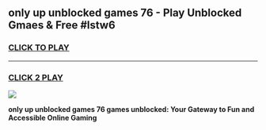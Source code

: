 
## only up unblocked games 76 - Play Unblocked Gmaes & Free #lstw6
<h3>
<a href="https://premium.freeplayer.one?title=only_up_unblocked_games_76&ref=01M">CLICK TO PLAY</a></h3>
<hr>

<h3>
<a href="https://premium.freeplayer.one?title=only_up_unblocked_games_76&ref=01M">CLICK 2 PLAY</a>
  
</h3>

<a href="https://premium.freeplayer.one?title=only_up_unblocked_games_76&ref=01M"><img src="https://clearcache.store/games.png"></a>


**only up unblocked games 76 games unblocked: Your Gateway to Fun and Accessible Online Gaming**
